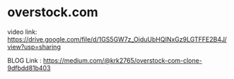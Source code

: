 # overstock.com

video link: https://drive.google.com/file/d/1GS5GW7z_OiduUbHQINxGz9LGTFFE2B4J/view?usp=sharing

BLOG Link : https://medium.com/@krk2765/overstock-com-clone-9dfbdd81b403
